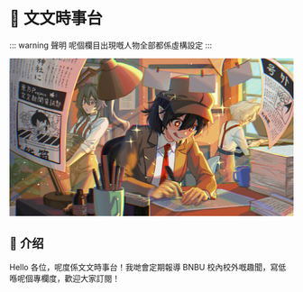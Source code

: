 # 📰 文文時事台

::: warning 聲明
呢個欄目出現嘅人物全部都係虛構設定
:::


![](../../assets/pic/news.jpg)

## 📸 介绍

Hello 各位，呢度係文文時事台！我哋會定期報導 BNBU 校內校外嘅趣聞，寫低喺呢個專欄度，歡迎大家訂閱！
